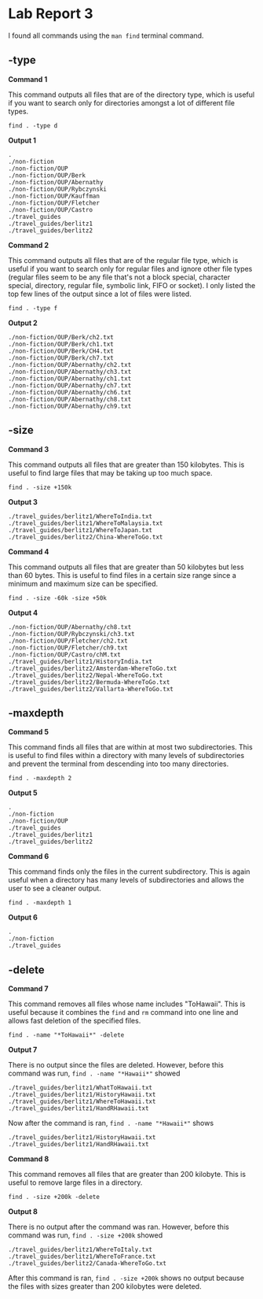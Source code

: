 # Lab Report 3
I found all commands using the `man find` terminal command.

## -type

**Command 1**
    
This command outputs all files that are of the directory type, which is useful if you want to search only for directories amongst a lot of different file types.
```
find . -type d
```

**Output 1** 
```
.
./non-fiction
./non-fiction/OUP
./non-fiction/OUP/Berk
./non-fiction/OUP/Abernathy
./non-fiction/OUP/Rybczynski
./non-fiction/OUP/Kauffman
./non-fiction/OUP/Fletcher
./non-fiction/OUP/Castro
./travel_guides
./travel_guides/berlitz1
./travel_guides/berlitz2
```

**Command 2** 

This command outputs all files that are of the regular file type, which is useful if you want to search only for regular files and ignore other file types (regular files seem to be any file that's not a block special, character special, directory, regular file, symbolic link, FIFO or socket). I only listed the top few lines of the output since a lot of files were listed.

```
find . -type f
```

**Output 2** 

```
./non-fiction/OUP/Berk/ch2.txt
./non-fiction/OUP/Berk/ch1.txt
./non-fiction/OUP/Berk/CH4.txt
./non-fiction/OUP/Berk/ch7.txt
./non-fiction/OUP/Abernathy/ch2.txt
./non-fiction/OUP/Abernathy/ch3.txt
./non-fiction/OUP/Abernathy/ch1.txt
./non-fiction/OUP/Abernathy/ch7.txt
./non-fiction/OUP/Abernathy/ch6.txt
./non-fiction/OUP/Abernathy/ch8.txt
./non-fiction/OUP/Abernathy/ch9.txt
```

## -size 

**Command 3** 

This command outputs all files that are greater than 150 kilobytes. This is useful to find large files that may be taking up too much space.

```
find . -size +150k
```

**Output 3**
```
./travel_guides/berlitz1/WhereToIndia.txt
./travel_guides/berlitz1/WhereToMalaysia.txt
./travel_guides/berlitz1/WhereToJapan.txt
./travel_guides/berlitz2/China-WhereToGo.txt
```

**Command 4**

This command outputs all files that are greater than 50 kilobytes but less than 60 bytes. This is useful to find files in a certain size range since a minimum and maximum size can be specified.
```
find . -size -60k -size +50k 
```

**Output 4** 
```
./non-fiction/OUP/Abernathy/ch8.txt
./non-fiction/OUP/Rybczynski/ch3.txt
./non-fiction/OUP/Fletcher/ch2.txt
./non-fiction/OUP/Fletcher/ch9.txt
./non-fiction/OUP/Castro/chM.txt
./travel_guides/berlitz1/HistoryIndia.txt
./travel_guides/berlitz2/Amsterdam-WhereToGo.txt
./travel_guides/berlitz2/Nepal-WhereToGo.txt
./travel_guides/berlitz2/Bermuda-WhereToGo.txt
./travel_guides/berlitz2/Vallarta-WhereToGo.txt
```

## -maxdepth 

**Command 5** 

This command finds all files that are within at most two subdirectories. This is useful to find files within a directory with many levels of subdirectories and prevent the terminal from descending into too many directories.

```
find . -maxdepth 2
```

**Output 5**
```
.
./non-fiction
./non-fiction/OUP
./travel_guides
./travel_guides/berlitz1
./travel_guides/berlitz2
```

**Command 6** 

This command finds only the files in the current subdirectory. This is again useful when a directory has many levels of subdirectories and allows the user to see a cleaner output.

```
find . -maxdepth 1
```

**Output 6**
```
.
./non-fiction
./travel_guides
```


## -delete

**Command 7** 

This command removes all files whose name includes "ToHawaii". This is useful because it combines the `find` and `rm` command into one line and allows fast deletion of the specified files.

```
find . -name "*ToHawaii*" -delete
```
**Output 7**

There is no output since the files are deleted. However, before this command was run, `find . -name "*Hawaii*"` showed
```
./travel_guides/berlitz1/WhatToHawaii.txt
./travel_guides/berlitz1/HistoryHawaii.txt
./travel_guides/berlitz1/WhereToHawaii.txt
./travel_guides/berlitz1/HandRHawaii.txt
```
Now after the command is ran, `find . -name "*Hawaii*"` shows 
```
./travel_guides/berlitz1/HistoryHawaii.txt
./travel_guides/berlitz1/HandRHawaii.txt
```

**Command 8** 

This command removes all files that are greater than 200 kilobyte. This is useful to remove large files in a directory. 
```
find . -size +200k -delete
```

**Output 8**

There is no output after the command was ran. However, before this command was run, `find . -size +200k` showed
```
./travel_guides/berlitz1/WhereToItaly.txt
./travel_guides/berlitz1/WhereToFrance.txt
./travel_guides/berlitz2/Canada-WhereToGo.txt
```

After this command is ran, `find . -size +200k` shows no output because the files with sizes greater than 200 kilobytes were deleted.
